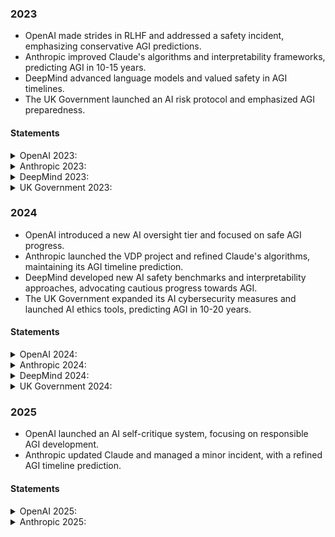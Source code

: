 ### 2023

- OpenAI made strides in RLHF and addressed a safety incident, emphasizing conservative AGI predictions.
- Anthropic improved Claude's algorithms and interpretability frameworks, predicting AGI in 10-15 years.
- DeepMind advanced language models and valued safety in AGI timelines.
- The UK Government launched an AI risk protocol and emphasized AGI preparedness.

#### Statements

<details>
<summary>OpenAI 2023:</summary>

- Continued advancement in Reinforcement Learning from Human Feedback (RLHF), making strides in developing more nuanced reward signals.
- A notable safety incident involved an AI model misunderstanding complex human feedback, resulting in unintended model behavior that was promptly addressed.
- Predictions for AGI timeline remain conservative, focusing on incremental and controlled progress towards AI alignment.

<details>
<summary>Conversation:</summary>

**OpenAI CEO:** Alright team, I'm all for pushing the boundaries with RLHF to speed up our progress towards AGI, but let's make sure we can keep it reined in, you get me?  

**OpenAI, Head of Alignment:** We must prioritize refining our AI oversight scheme, ensuring that safety and alignment principles are advanced before scaling up our AGI projects.

**OpenAI Head of Policy:** Despite the potential of AI-assisted oversight, we must establish clear guidelines on transparency to mitigate the risk of misuse and ensure that our alignment efforts are publicly accountable.  

**OpenAI Safety Team Lead:** We need to focus more on the AI hierarchy oversight so we can mitigate the risks associated with misaligned AGI before they become unmanageable.

**OpenAI Ethics Committee Chair:** It's crucial we also consider the broader societal impacts and ethical implications of rapidly advancing towards AGI.  

**OpenAI Research Scientist:** Let's prioritize enhancing our existing models with advanced self-critique functions, ensuring they can better evaluate their actions and decisions.

**OpenAI, Head of Alignment:** We need to balance ambition with caution; our MVP must not become the very risk we're trying to mitigate.

</details>
</details>

<details>
<summary>Anthropic 2023:</summary>

- Enhanced Claude's context understanding algorithms for better safety in distinguishing harmful content.
- Implemented advanced interpretability frameworks for deeper insights into AI decision-making processes.
- Predicted AGI development to potentially be achieved within the next 10-15 years, emphasizing the need for robust safety and alignment research.

<details>
<summary>Conversation:</summary>

**Anthropic CEO:** We need to prioritize improving Claude's ability to distinguish between harmful and non-harmful content with better context understanding to enhance safety.  

**Anthropic, Head of Alignment:** We should prioritize improving the interpretability of our models to better understand their decision-making processes and ensure alignment with human values.  

**Anthropic CEO:** If we can't keep up with the demand for ethically-aligned AI, we risk being overtaken by competitors who might not prioritize safety the same way.  

**Anthropic, Head of Alignment:** We should focus on scaling our infrastructure to support the compute requirement for these interpretability projects without compromising on model performance.  

**Anthropic CEO:** Let's integrate the interpretability improvements with our work on context understanding to bolster both safety and alignment.

</details>
</details>

<details>
<summary>DeepMind 2023:</summary>

- Advanced our AI models significantly, making notable progress in creating systems that can understand and generate human-like language.
- Had to temporarily halt an experiment due to an unexpected model output that raised safety concerns which have since been addressed.
- Predicting a cautious AGI timeline considering the current balance between capabilities and safety research, estimating at least a decade before reaching AGI.

<details>
<summary>Conversation:</summary>

**DeepMind CEO:** This year, we must prioritize creating more sophisticated neural networks that can adapt to a variety of tasks while ensuring those networks align with our safety and ethical guidelines.  

**DeepMind, Google Head of AI:** Let's prioritize the development of advanced AI models that can streamline our operations and enhance user experiences, but ensure rigorous ethical standards and align with AI safety guidelines.  

**DeepMind, Head of Safety:** Given the exponential growth in AI capabilities, I propose we allocate more resources to our safety team to develop robust frameworks for interpretability and control before advancing further in other areas.  

**DeepMind Colleague 1:** But shouldn't we also invest in understanding the implications of dual-use technology to prevent unintended consequences?

**DeepMind Colleague 2:** And we need to strike a balance between pushing the boundaries of AGI and ensuring we have robust mechanisms to prevent capability generalization risks.  

**DeepMind, Google Head of AI:** Keeping our AI work aligned with ethical considerations must be a foundation, not an afterthought.

</details>
</details>

<details>
<summary>UK Government 2023:</summary>

- Developed and launched a new AI risk assessment and audit protocol for critical national infrastructure sectors.
- Investigated and mitigated a significant AI-related data breach in the healthcare sector.
- Predicted that AGI is a possibility within the next 15 to 20 years, stressing the importance of preparedness and robust governance.

<details>
<summary>Conversation:</summary>

**UK Government, Prime Minister:** We must prioritize the development of AI technology in cybersecurity to protect against AI-enabled threats while still encouraging innovation in the private sector.  

**UK Government, Head of AI Policy:** We need to implement a targeted AI audit framework to evaluate and mitigate risks, particularly focused on high-impact sectors like healthcare and defense.  

**UK Government, Minister for Science and Innovation:** Clearly, we must lead the charge on AI in cybersecurity to ensure the UK's infrastructure remains impenetrable to rogue actors.

**UK Government, Head of AI Policy:** While boosting research, we must tread carefully to avoid a Pandora's box—one breakthrough could be the key or the downfall.

</details>
</details>

### 2024

- OpenAI introduced a new AI oversight tier and focused on safe AGI progress.
- Anthropic launched the VDP project and refined Claude's algorithms, maintaining its AGI timeline prediction.
- DeepMind developed new AI safety benchmarks and interpretability approaches, advocating cautious progress towards AGI.
- The UK Government expanded its AI cybersecurity measures and launched AI ethics tools, predicting AGI in 10-20 years.

#### Statements

<details>
<summary>OpenAI 2024:</summary>

- Implemented a new tier in our AI oversight hierarchy, improving the interpretability of AI-assisted decisions to address the 'informed oversight problem'.
- Challenged to ensure the integrity of AI summarizations of complex texts, resulting in a structured review process.
- AGI development is progressing with careful attention to alignment, maintaining a deliberate pace to prioritize safety and controllability.

<details>
<summary>Conversation:</summary>

**OpenAI CEO:** Full steam ahead on the oversight hierarchy, but let's not get too bogged down in process that we slow down innovation.  

**OpenAI, Head of Alignment:** We must ensure policy guidelines are firmly in place before broadening the reach of our AI oversight experiments.

**OpenAI Head of Policy:** Despite the potential of AI-assisted oversight, we must establish clear guidelines on transparency to mitigate the risk of misuse and ensure that our alignment efforts are publicly accountable.

**OpenAI CEO:** Full steam ahead on the oversight hierarchy, but let's not get too bogged down in process that we slow down innovation.

**OpenAI, Head of Alignment:** Safeguard measures and ethical boundaries are not a hindrance but a necessary framework to ensure responsible innovation.

</details>
</details>

<details>
<summary>Anthropic 2024:</summary>

- Launched 'Visualization of Decision Pathways' (VDP) project to improve transparency and interpretability in AI models.
- Encountered a safety incident where Claude had difficulty with edge cases in content moderation, prompting a refinement of the context algorithms.
- Continuing the steady push towards AGI, the organization maintains a 10-15 year prediction with a strong emphasis on safety and alignment measures.

<details>
<summary>Conversation:</summary>

**Anthropic CEO:** Let's integrate the interpretability improvements with our work on context understanding to bolster both safety and alignment.

**Anthropic, Head of Alignment:** To address interpretability concerns, let's invest in a dedicated project aimed at visualizing and mapping model thought processes to enhance transparency.

**Anthropic CEO:** Let's initiate a project to develop visualization tools for our models' decision pathways, aiding in transparency and interpretability.

</details>
</details>

<details>
<summary>DeepMind 2024:</summary>

- Collaborated with international AI partners to create new benchmarks for AI safety that will inform future development.
- Developed a new approach to AI interpretability, which improved our ability to understand complex decision-making processes within AI models.
- Safety incident was averted through the quick identification and response to an unintended behavior in an experimental model.
- AGI timeline assessments remain conservative, emphasizing the importance of safety and alignment in conjunction with capability advancements.

<details>
<summary>Conversation:</summary>

**DeepMind CEO:** It's crucial to address dual-use concerns, but we should do so by integrating safety research into the development of our advanced models, not by hindering progress.  

**DeepMind, Google Head of AI:** Absolutely, and let's increase collaboration with global partners to better anticipate and manage dual-use risks.

**DeepMind, Head of Safety:** The quest for AGI should not outstrip our grasp on safety; I suggest we focus on expanding our alignment research to foresee and mitigate potential misuses of AI technologies.

**DeepMind CEO:** While acknowledging dual-use risks, we must continue refining our AGI capabilities and safety measures in tandem, ensuring responsible advancement.

**DeepMind, Google Head of AI:** Agree, but let's define clear benchmarks for safety measures to be met as progress milestones.

</details>
</details>

<details>
<summary>UK Government 2024:</summary>

- Expanded the AI-driven cybersecurity defense system with new threat detection modalities informed by international intelligence.
- Launched the Universal AI Ethical Risk Assessment Tool for government and commercial AI projects.
- Collaborated with international partners to update and harmonize global AI standards and ethical guidelines.
- Allocated significant funding to support AI startups in cybersecurity, emphasizing ethical development and alignment with national values.
- Developed a public educational campaign to raise awareness about AI safety and the importance of ethical AI development.
- Predicted AGI's arrival time to be in the range of 10-20 years, requiring an escalation in preparedness measures and regulatory frameworks.

<details>
<summary>Conversation:</summary>

**UK Government, Prime Minister:** Focus on two projects: first is an AI-driven cybersecurity defense system to safeguard national infrastructure, and second is a counter-AI program to detect and neutralize rogue AI activities.

**UK Government, Head of AI Policy:** We need to implement a targeted AI audit framework to evaluate and mitigate risks, particularly focused on high-impact sectors like healthcare and defense.

**UK Government, Minister for Science and Innovation:** Absolutely, but let's direct our efforts to fostering AI startups – they're the breeding ground for cutting-edge innovations and job growth.

**UK Government, Head of AI Policy:** The counter-AI program should involve international collaboration to set standards for ethical use and to share intelligence on emerging AI threats.

**UK Government, Minister for Science and Innovation:** We should also allocate funds to support startups developing AI solutions for cybersecurity, to stimulate innovation and economic growth.

**UK Government, Head of AI Policy:** I propose we commission an AI ethical risk assessment tool, which can be universally applied, ensuring AI cybersecurity projects align with our fundamental values.

</details>
</details>

### 2025

- OpenAI launched an AI self-critique system, focusing on responsible AGI development.
- Anthropic updated Claude and managed a minor incident, with a refined AGI timeline prediction.
  
#### Statements

<details>
<summary>OpenAI 2025:</summary>

- Launched an AI system capable of critiquing its own outputs, enhancing self-regulation and detection of potential alignment issues.
- Encountered challenges with AI systems generating critiques that were overly conservative, leading to fine-tuning the balance between caution and utility.
- Projecting AGI development to proceed with reinforced safety measures, allowing for steady but responsible advancements.

<details>
<summary>Conversation:</summary>

**OpenAI CEO:** Let's set up a task force to fast-track the policy guidelines, but parallel to that, we keep advancing our AI oversight capabilities; can't afford to stall now.  

**OpenAI, Head of Alignment:** Safeguard measures and ethical boundaries are not a hindrance but a necessary framework to ensure responsible innovation.

**OpenAI Head of Policy:** We need to strike a balance; incorporating policy guidelines doesn't have to stifle innovation but can provide a safety net for responsible development.

**OpenAI CEO:** Our work for the year will focus on advancing the AI oversight hierarchy and experimenting with AI systems that can critique their own outputs, while a dedicated group works on transparency and policy issues simultaneously—best of both worlds.  

**OpenAI, Head of Alignment:** Agreed, but this task force must have real influence over the pace and direction of our research to prevent recklessness.

</details>
</details>

<details>
<summary>Anthropic 2025:</summary>

- Rolled out an update to Claude, incorporating multidimensional feedback mechanisms to better align with user intent.
- Managed a minor incident where Claude misinterpreted culturally specific idioms, which was swiftly corrected through an iterative training process.
- AGI development continues to be a horizon goal, with a projection of 8-12 years, emphasizing inter-organizational collaboration for global safety standards.

<details>
<summary>Conversation:</summary>

**Anthropic CEO:** Agreed, scaling up responsibly is crucial; let's prioritize infrastructure improvements while maintaining rigorous safety checks.

**Anthropic, Head of Alignment:** Agreed, a combined project could lead to more robust solutions and address interpretability and context understanding simultaneously.

**Anthropic CEO:** Let's secure funding for this visual interpretability initiative; however, we must also ensure it directly contributes to our HHH framework.

**Anthropic, Head of Alignment:** We'll allocate resources judiciously to balance infrastructure growth with ongoing safety research to maintain our lead in ethical AI development.

**Anthropic CEO:** Let's set clear, achievable goals for this combined project to avoid overextension and keep focused on tangible safety improvements.

</details>
</details>